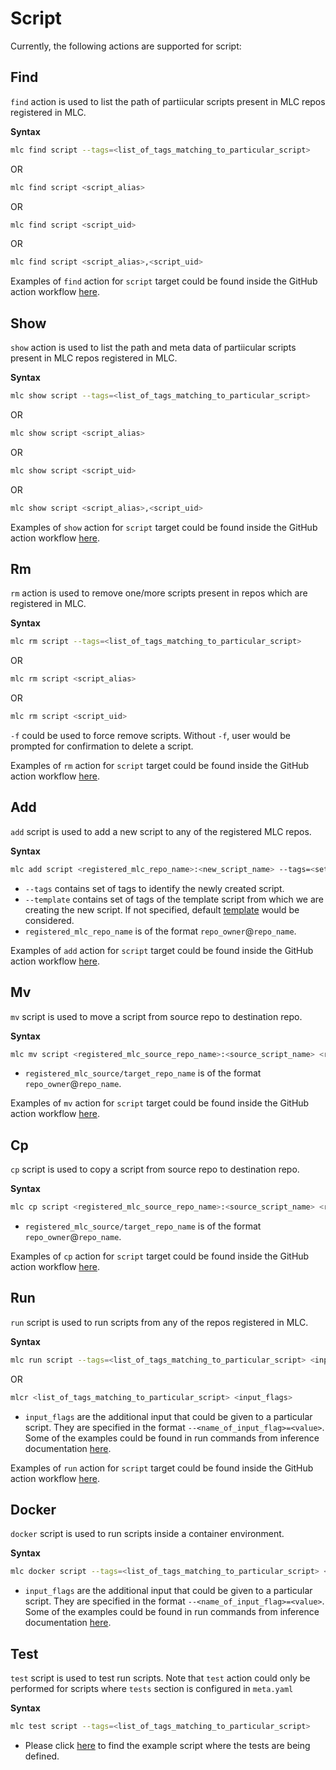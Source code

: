 # Script

Currently, the following actions are supported for script:

## Find

`find` action is used to list the path of partiicular scripts present in MLC repos registered in MLC.

**Syntax**

```bash
mlc find script --tags=<list_of_tags_matching_to_particular_script>
```

OR

```bash
mlc find script <script_alias>
```

OR

```bash
mlc find script <script_uid>
```

OR

```bash
mlc find script <script_alias>,<script_uid>
```

Examples of `find` action for `script` target could be found inside the GitHub action workflow [here](https://github.com/mlcommons/mlcflow/blob/d0269b47021d709e0ffa7fe0db8c79635bfd9dff/.github/workflows/test-mlc-core-actions.yaml).

## Show

`show` action is used to list the path and meta data of partiicular scripts present in MLC repos registered in MLC.

**Syntax**

```bash
mlc show script --tags=<list_of_tags_matching_to_particular_script>
```

OR

```bash
mlc show script <script_alias>
```

OR

```bash
mlc show script <script_uid>
```

OR

```bash
mlc show script <script_alias>,<script_uid>
```

Examples of `show` action for `script` target could be found inside the GitHub action workflow [here](https://github.com/mlcommons/mlcflow/blob/d0269b47021d709e0ffa7fe0db8c79635bfd9dff/.github/workflows/test-mlc-core-actions.yaml).

## Rm

`rm` action is used to remove one/more scripts present in repos which are registered in MLC.

**Syntax**

```bash
mlc rm script --tags=<list_of_tags_matching_to_particular_script>
```

OR

```bash
mlc rm script <script_alias>
```

OR

```bash
mlc rm script <script_uid>
```

`-f` could be used to force remove scripts. Without `-f`, user would be prompted for confirmation to delete a script.

Examples of `rm` action for `script` target could be found inside the GitHub action workflow [here](https://github.com/mlcommons/mlcflow/blob/d0269b47021d709e0ffa7fe0db8c79635bfd9dff/.github/workflows/test-mlc-core-actions.yaml).

## Add

`add` script is used to add a new script to any of the registered MLC repos.

**Syntax**

```bash
mlc add script <registered_mlc_repo_name>:<new_script_name> --tags=<set_of_tags> --template=<set_of_tags>
```

* `--tags` contains set of tags to identify the newly created script.
* `--template` contains set of tags of the template script from which we are creating the new script. If not specified, default [template](https://github.com/mlcommons/mlperf-automations/tree/main/script/template-script) would be considered.
* `registered_mlc_repo_name` is of the format `repo_owner`@`repo_name`.

Examples of `add` action for `script` target could be found inside the GitHub action workflow [here](https://github.com/mlcommons/mlcflow/blob/d0269b47021d709e0ffa7fe0db8c79635bfd9dff/.github/workflows/test-mlc-core-actions.yaml).

## Mv

`mv` script is used to move a script from source repo to destination repo.

**Syntax**

```bash
mlc mv script <registered_mlc_source_repo_name>:<source_script_name> <registered_mlc_target_repo_name>:<source_script_name> 
```

* `registered_mlc_source/target_repo_name` is of the format `repo_owner`@`repo_name`.

Examples of `mv` action for `script` target could be found inside the GitHub action workflow [here](https://github.com/mlcommons/mlcflow/blob/d0269b47021d709e0ffa7fe0db8c79635bfd9dff/.github/workflows/test-mlc-core-actions.yaml).

## Cp

`cp` script is used to copy a script from source repo to destination repo.

**Syntax**

```bash
mlc cp script <registered_mlc_source_repo_name>:<source_script_name> <registered_mlc_target_repo_name>:<source_script_name> 
```

* `registered_mlc_source/target_repo_name` is of the format `repo_owner`@`repo_name`.

Examples of `cp` action for `script` target could be found inside the GitHub action workflow [here](https://github.com/mlcommons/mlcflow/blob/d0269b47021d709e0ffa7fe0db8c79635bfd9dff/.github/workflows/test-mlc-core-actions.yaml).

## Run

`run` script is used to run scripts from any of the repos registered in MLC.

**Syntax**

```bash
mlc run script --tags=<list_of_tags_matching_to_particular_script> <input_flags>
```

OR

```bash
mlcr <list_of_tags_matching_to_particular_script> <input_flags>
```

* `input_flags` are the additional input that could be given to a particular script. They are specified in the format `--<name_of_input_flag>=<value>`. Some of the examples could be found in run commands from inference documentation [here](https://docs.mlcommons.org/inference/benchmarks/language/gpt-j/).

Examples of `run` action for `script` target could be found inside the GitHub action workflow [here](https://github.com/mlcommons/mlcflow/blob/d0269b47021d709e0ffa7fe0db8c79635bfd9dff/.github/workflows/test-mlc-core-actions.yaml).

## Docker

`docker` script is used to run scripts inside a container environment.

**Syntax**

```bash
mlc docker script --tags=<list_of_tags_matching_to_particular_script> <input_flags>
```

* `input_flags` are the additional input that could be given to a particular script. They are specified in the format `--<name_of_input_flag>=<value>`. Some of the examples could be found in run commands from inference documentation [here](https://docs.mlcommons.org/inference/benchmarks/language/gpt-j/).

## Test

`test` script is used to test run scripts. Note that `test` action could only be performed for scripts where `tests` section is configured in `meta.yaml`

**Syntax**

```bash
mlc test script --tags=<list_of_tags_matching_to_particular_script>
```

* Please click [here](https://github.com/mlcommons/mlperf-automations/blob/0e647d7126e610d010a21dbfccca097febe80af9/script/get-generic-sys-util/meta.yaml#L24) to find the example script where the tests are being defined.